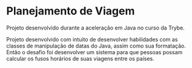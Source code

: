 # Planejamento de Viagem

Projeto desenvolvido durante a aceleração em Java no curso da Trybe.

Projeto desenvolvido com intuito de desenvolver habilidades com as classes de manipulação de datas do Java, assim como sua formatação. Então o desafio foi desenvolver um sistema para que pessoas possam calcular os fusos horários de suas viagens entre os países.
